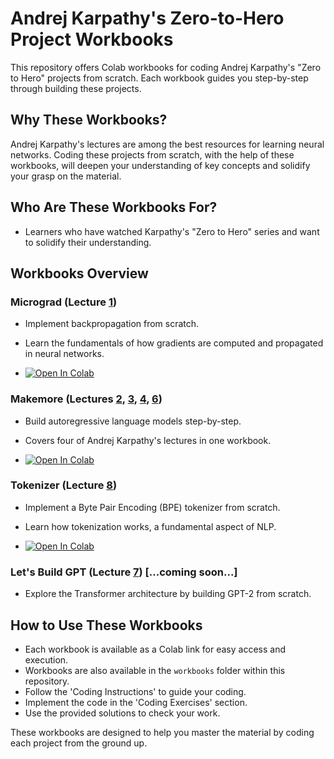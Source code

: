 # Andrej Karpathy's Zero-to-Hero Project Workbooks

This repository offers Colab workbooks for coding Andrej Karpathy's "Zero to Hero" projects from scratch. Each workbook guides you step-by-step through building these projects.

## Why These Workbooks?

Andrej Karpathy's lectures are among the best resources for learning neural networks. Coding these projects from scratch, with the help of these workbooks, will deepen your understanding of key concepts and solidify your grasp on the material.

## Who Are These Workbooks For?

- Learners who have watched Karpathy's "Zero to Hero" series and want to solidify their understanding.

## Workbooks Overview

### Micrograd (Lecture [1](https://www.youtube.com/watch?v=VMj-3S1tku0))

- Implement backpropagation from scratch.
- Learn the fundamentals of how gradients are computed and propagated in neural networks.

- [![Open In Colab](https://colab.research.google.com/assets/colab-badge.svg)](https://colab.research.google.com/drive/107zebuE_-TRgprpLmC01zH2DWkiZv6pq?usp=sharing)

### Makemore (Lectures [2](https://www.youtube.com/watch?v=PaCmpygFfXo), [3](https://www.youtube.com/watch?v=TCH_1BHY58I), [4](https://www.youtube.com/watch?v=P6sfmUTpUmc), [6](https://www.youtube.com/watch?v=t3YJ5hKiMQ0))

- Build autoregressive language models step-by-step.
- Covers four of Andrej Karpathy's lectures in one workbook.

- [![Open In Colab](https://colab.research.google.com/assets/colab-badge.svg)](https://colab.research.google.com/drive/1XflwBQJGUNRs8bAnZO6j4bJPDCfEyU1j?usp=sharing)

### Tokenizer (Lecture [8](https://www.youtube.com/watch?v=zduSFxRajkE))

- Implement a Byte Pair Encoding (BPE) tokenizer from scratch.
- Learn how tokenization works, a fundamental aspect of NLP.

- [![Open In Colab](https://colab.research.google.com/assets/colab-badge.svg)](https://colab.research.google.com/drive/1_tuTVcuKP1K9vn1hzSVboAXxBJRhJCfG?usp=sharing)

### Let's Build GPT (Lecture [7](https://www.youtube.com/watch?v=kCc8FmEb1nY)) [...coming soon...]

- Explore the Transformer architecture by building GPT-2 from scratch.

## How to Use These Workbooks

- Each workbook is available as a Colab link for easy access and execution.
- Workbooks are also available in the `workbooks` folder within this repository.
- Follow the 'Coding Instructions' to guide your coding.
- Implement the code in the 'Coding Exercises' section.
- Use the provided solutions to check your work.

These workbooks are designed to help you master the material by coding each project from the ground up.
